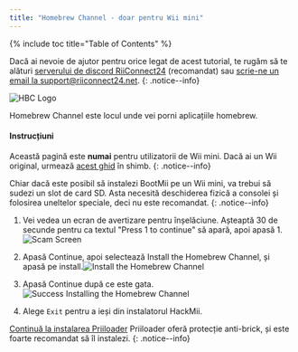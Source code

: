 ```yaml
---
title: "Homebrew Channel - doar pentru Wii mini"
---
```


{% include toc title="Table of Contents" %}

Dacă ai nevoie de ajutor pentru orice legat de acest tutorial, te rugăm să te alături [serverului de discord RiiConnect24](https://discord.gg/rc24) (recomandat) sau [scrie-ne un email la support@riiconnect24.net](mailto:support@riiconnect24.net).
{: .notice--info}

![HBC Logo](/images/hbc.png)

Homebrew Channel este locul unde vei porni aplicațiile homebrew.

#### Instrucțiuni
Această pagină este **numai** pentru utilizatorii de Wii mini. Dacă ai un Wii original, urmează [acest ghid](hbc) în shimb.
{: .notice--info}

Chiar dacă este posibil să instalezi BootMii pe un Wii mini, va trebui să sudezi un slot de card SD. Asta necesită deschiderea fizică a consolei și folosirea uneltelor speciale, deci nu este recomandat.
{: .notice--info}

1. Vei vedea un ecran de avertizare pentru înșelăciune. Așteaptă 30 de secunde pentru ca textul "Press 1 to continue" să apară, apoi apasă 1. ![Scam Screen](/images/Wii/ScamScreen.png)

1. Apasă Continue, apoi selectează Install the Homebrew Channel, și apasă pe install.![Install the Homebrew Channel](/images/Wii/InstallHomebrewChannel.png)

1. Apasă Continue după ce este gata.![Success Installing the Homebrew Channel](/images/Wii/SuccessHBC.png)

1. Alege `Exit` pentru a ieși din instalatorul HackMii.

[Continuă la instalarea Priiloader](priiloader) Priiloader oferă protecție anti-brick, și este foarte recomandat să îl instalezi.
{: .notice--info}
